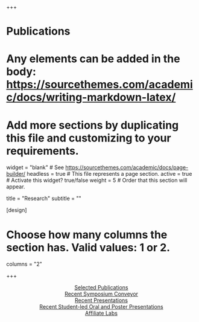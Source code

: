 +++
# Publications
# Any elements can be added in the body: https://sourcethemes.com/academic/docs/writing-markdown-latex/
# Add more sections by duplicating this file and customizing to your requirements.

widget = "blank"  # See https://sourcethemes.com/academic/docs/page-builder/
headless = true  # This file represents a page section.
active = true  # Activate this widget? true/false
weight = 5  # Order that this section will appear.

title = "Research"
subtitle = ""

[design]
  # Choose how many columns the section has. Valid values: 1 or 2.
  columns = "2"

+++
<p style="text-align:center;"><a href = "https://hsu-socialidentitylab.com/research/#publications">Selected Publications</a><br>
<a href = "https://hsu-socialidentitylab.com/research/#symposiums">Recent Symposium Conveyor</a><br>
<a href = "https://hsu-socialidentitylab.com/research/#presentations">Recent Presentations</a><br>
<a href = "https://hsu-socialidentitylab.com/research/#studentpres">Recent Student-led Oral and Poster Presentations</a><br>
<a href = "https://hsu-socialidentitylab.com/research/#affiliates">Affiliate Labs</a></p><br>
